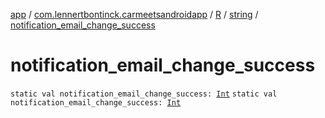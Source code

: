 [app](../../../index.md) / [com.lennertbontinck.carmeetsandroidapp](../../index.md) / [R](../index.md) / [string](index.md) / [notification_email_change_success](./notification_email_change_success.md)

# notification_email_change_success

`static val notification_email_change_success: `[`Int`](https://kotlinlang.org/api/latest/jvm/stdlib/kotlin/-int/index.html)
`static val notification_email_change_success: `[`Int`](https://kotlinlang.org/api/latest/jvm/stdlib/kotlin/-int/index.html)